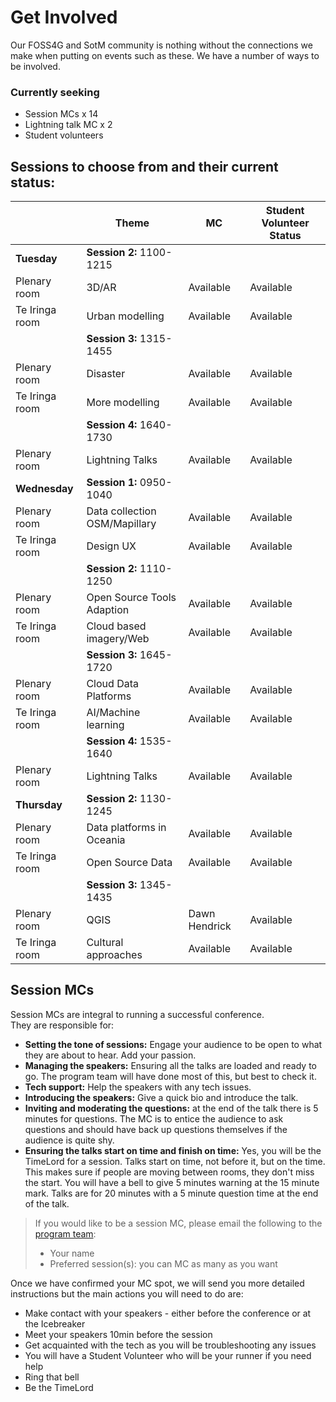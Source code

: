 # Get Involved
Our FOSS4G and SotM community is nothing without the connections we make when putting on events such as these. We have a number of ways to be involved.

### Currently seeking
- Session MCs x 14
- Lightning talk MC x 2
- Student volunteers

## Sessions to choose from and their current status:
|  | Theme | MC | Student Volunteer Status |
| --- | --- | --- | --- |
| **Tuesday**	| **Session 2:** 1100-1215 | | |
| Plenary room | 3D/AR | Available | Available |
| Te Iringa room | Urban modelling | Available | Available |
| | **Session 3:** 1315-1455 | | |
| Plenary room | Disaster | Available | Available |
| Te Iringa room | More modelling | Available | Available |
| | **Session 4:** 1640-1730 | | |
| Plenary room	| Lightning Talks | Available | Available |
| **Wednesday**	| **Session 1:** 0950-1040 | | |
| Plenary room | Data collection OSM/Mapillary | Available | Available |
| Te Iringa room | Design UX | Available | Available |
| | **Session 2:** 1110-1250 | | |
| Plenary room	| Open Source Tools Adaption | Available | Available |
| Te Iringa room	| Cloud based imagery/Web | Available | Available |
| | **Session 3:** 1645-1720 | | |
| Plenary room	| Cloud Data Platforms | Available | Available |
| Te Iringa room	| AI/Machine learning | Available | Available |
| | **Session 4:** 1535-1640 | | |
| Plenary room	| Lightning Talks | Available | Available |
| **Thursday**	| **Session 2:** 1130-1245 | | |
| Plenary room	| Data platforms in Oceania | Available | Available |
| Te Iringa room	| Open Source Data | Available | Available |
| | **Session 3:** 1345-1435 | | |
| Plenary room	| QGIS | Dawn Hendrick | Available |
| Te Iringa room	| Cultural approaches | Available | Available |

## Session MCs
Session MCs are integral to running a successful conference. <br />
They are responsible for:
- **Setting the tone of sessions:** Engage your audience to be open to what they are about to hear. Add your passion. 
- **Managing the speakers:** Ensuring all the talks are loaded and ready to go. The program team will have done most of this, but best to check it.
- **Tech support:** Help the speakers with any tech issues.
- **Introducing the speakers:** Give a quick bio and introduce the talk.
- **Inviting and moderating the questions:** at the end of the talk there is 5 minutes for questions. The MC is to entice the audience to ask questions and should have back up questions themselves if the audience is quite shy. 
- **Ensuring the talks start on time and finish on time:** Yes, you will be the TimeLord for a session. Talks start on time, not before it, but on the time. This makes sure if  people are moving between rooms, they don't miss the start. You will have a bell to give 5 minutes warning at the 15 minute mark. Talks are for 20 minutes with a 5 minute question time at the end of the talk. 

> If you would like to be a session MC, please email the following to the [program team](mailto:program@foss4g-oceania.org):
>  - Your name
>  - Preferred session(s): you can MC as many as you want

Once we have confirmed your MC spot, we will send you more detailed instructions but the main actions you will need to do are: 
- Make contact with your speakers - either before the conference or at the Icebreaker
- Meet your speakers 10min before the session
- Get acquainted with the tech as you will be troubleshooting any issues
- You will have a Student Volunteer who will be your runner if you need help
- Ring that bell
- Be the TimeLord


